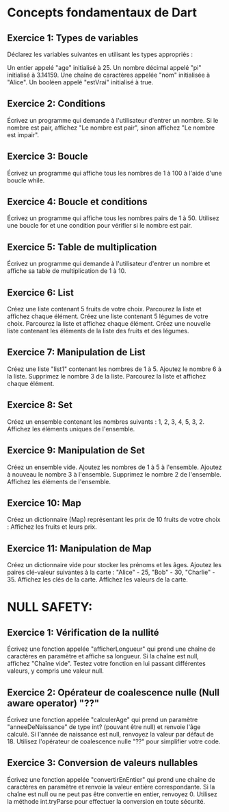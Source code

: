 # Concepts fondamentaux de Dart

## Exercice 1: Types de variables
Déclarez les variables suivantes en utilisant les types appropriés :

Un entier appelé "age" initialisé à 25.
Un nombre décimal appelé "pi" initialisé à 3.14159.
Une chaîne de caractères appelée "nom" initialisée à "Alice".
Un booléen appelé "estVrai" initialisé à true.


## Exercice 2: Conditions
Écrivez un programme qui demande à l'utilisateur d'entrer un nombre. Si le nombre est pair, affichez "Le nombre est pair", sinon affichez "Le nombre est impair".

## Exercice 3: Boucle
Écrivez un programme qui affiche tous les nombres de 1 à 100 à l'aide d'une boucle while.

## Exercice 4: Boucle et conditions
Écrivez un programme qui affiche tous les nombres pairs de 1 à 50. Utilisez une boucle for et une condition pour vérifier si le nombre est pair.

## Exercice 5: Table de multiplication
Écrivez un programme qui demande à l'utilisateur d'entrer un nombre et affiche sa table de multiplication de 1 à 10.

## Exercice 6: List
Créez une liste contenant 5 fruits de votre choix. Parcourez la liste et affichez chaque élément.
Créez une liste contenant 5 légumes de votre choix. Parcourez la liste et affichez chaque élément.
Créez une nouvelle liste contenant les éléments de la liste des fruits et des légumes.

## Exercice 7: Manipulation de List
Créez une liste "list1" contenant les nombres de 1 à 5. Ajoutez le nombre 6 à la liste. Supprimez le nombre 3 de la liste. Parcourez la liste et affichez chaque élément.

## Exercice 8: Set
Créez un ensemble contenant les nombres suivants : 1, 2, 3, 4, 5, 3, 2. Affichez les éléments uniques de l'ensemble.

## Exercice 9: Manipulation de Set
Créez un ensemble vide. Ajoutez les nombres de 1 à 5 à l'ensemble. Ajoutez à nouveau le nombre 3 à l'ensemble. Supprimez le nombre 2 de l'ensemble. Affichez les éléments de l'ensemble.

## Exercice 10: Map
Créez un dictionnaire  (Map) représentant les prix de 10 fruits de votre choix :  Affichez les fruits et leurs prix.

## Exercice 11: Manipulation de Map
Créez un dictionnaire vide pour stocker les prénoms et les âges. Ajoutez les paires clé-valeur suivantes à la carte : "Alice" - 25, "Bob" - 30, "Charlie" - 35. Affichez les clés de la carte. Affichez les valeurs de la carte.


# NULL SAFETY:

## Exercice 1: Vérification de la nullité
Écrivez une fonction appelée "afficherLongueur" qui prend une chaîne de caractères en paramètre et affiche sa longueur. Si la chaîne est null, affichez "Chaîne vide". Testez votre fonction en lui passant différentes valeurs, y compris une valeur null.

## Exercice 2: Opérateur de coalescence nulle (Null aware operator) "??"
Écrivez une fonction appelée "calculerAge" qui prend un paramètre "anneeDeNaissance" de type int? (pouvant être null) et renvoie l'âge calculé. Si l'année de naissance est null, renvoyez la valeur par défaut de 18. Utilisez l'opérateur de coalescence nulle "??" pour simplifier votre code.

## Exercice 3: Conversion de valeurs nullables
Écrivez une fonction appelée "convertirEnEntier" qui prend une chaîne de caractères en paramètre et renvoie la valeur entière correspondante. Si la chaîne est null ou ne peut pas être convertie en entier, renvoyez 0. Utilisez la méthode int.tryParse pour effectuer la conversion en toute sécurité.




